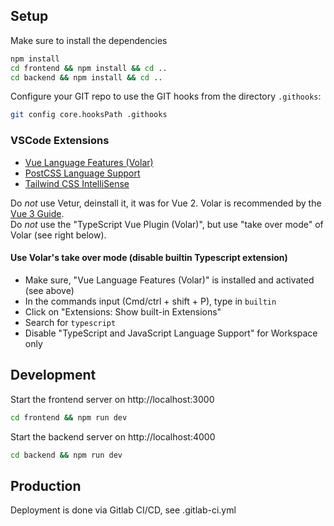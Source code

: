 ## Setup

Make sure to install the dependencies
```bash
npm install
cd frontend && npm install && cd ..
cd backend && npm install && cd ..
```

Configure your GIT repo to use the GIT hooks from  the directory `.githooks`:
```bash
git config core.hooksPath .githooks
```

### VSCode Extensions

* [Vue Language Features (Volar)](https://marketplace.visualstudio.com/items?itemName=johnsoncodehk.volar)
* [PostCSS Language Support](https://marketplace.visualstudio.com/items?itemName=csstools.postcss)
* [Tailwind CSS IntelliSense](https://marketplace.visualstudio.com/items?itemName=bradlc.vscode-tailwindcss)

Do _not_ use Vetur, deinstall it, it was for Vue 2. Volar is recommended by the [Vue 3 Guide](https://vuejs.org/guide/scaling-up/tooling.html#ide-support).  
Do _not_ use the "TypeScript Vue Plugin (Volar)", but use "take over mode" of Volar (see right below).

#### Use Volar's take over mode (disable builtin Typescript extension)

* Make sure, "Vue Language Features (Volar)" is installed and activated (see above)
* In the commands input (Cmd/ctrl + shift + P), type in `builtin`
* Click on "Extensions: Show built-in Extensions"
* Search for `typescript`
* Disable "TypeScript and JavaScript Language Support" for Workspace only


## Development

Start the frontend server on http://localhost:3000
```bash
cd frontend && npm run dev
```

Start the backend server on http://localhost:4000
```bash
cd backend && npm run dev
```


## Production

Deployment is done via Gitlab CI/CD, see .gitlab-ci.yml
